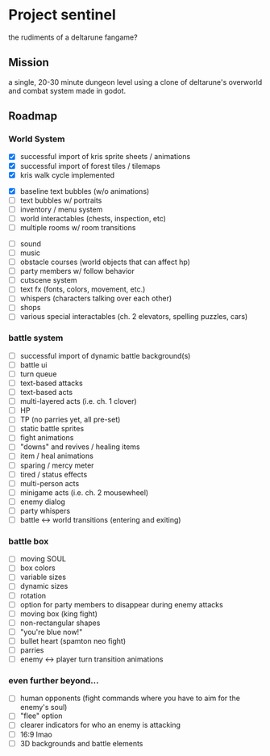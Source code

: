 # Project sentinel
the rudiments of a deltarune fangame?

## Mission
a single, 20-30 minute dungeon level using a clone of deltarune's overworld and combat system made in godot.

## Roadmap

### World System
- [x] successful import of kris sprite sheets / animations
- [x] successful import of forest tiles / tilemaps
- [x] kris walk cycle implemented
<!-- [MILESTONE 1] TODO: -->
<!-- TODO: allow for skipping to the end of text scroll -->
<!-- TODO: implement advance / queue functions for multi-box messages -->
- [x] baseline text bubbles (w/o animations)
- [ ] text bubbles w/ portraits
- [ ] inventory / menu system
- [ ] world interactables (chests, inspection, etc)
- [ ] multiple rooms w/ room transitions
<!-- [DUE]: by 1/10 -->

- [ ] sound
- [ ] music
- [ ] obstacle courses (world objects that can affect hp)
- [ ] party members w/ follow behavior
- [ ] cutscene system
- [ ] text fx (fonts, colors, movement, etc.)
- [ ] whispers (characters talking over each other)
- [ ] shops
- [ ] various special interactables (ch. 2 elevators, spelling puzzles, cars)

### battle system
- [ ] successful import of dynamic battle background(s)
- [ ] battle ui
- [ ] turn queue
- [ ] text-based attacks 
- [ ] text-based acts
- [ ] multi-layered acts (i.e. ch. 1 clover)
- [ ] HP
- [ ] TP (no parries yet, all pre-set)
- [ ] static battle sprites
- [ ] fight animations
- [ ] "downs" and revives / healing items
- [ ] item / heal animations
- [ ] sparing / mercy meter
- [ ] tired / status effects
- [ ] multi-person acts
- [ ] minigame acts (i.e. ch. 2 mousewheel)
- [ ] enemy dialog
- [ ] party whispers
- [ ] battle <-> world transitions (entering and exiting)

### battle box
- [ ] moving SOUL
- [ ] box colors
- [ ] variable sizes
- [ ] dynamic sizes
- [ ] rotation
- [ ] option for party members to disappear during enemy attacks
- [ ] moving box (king fight)
- [ ] non-rectangular shapes
- [ ] "you're blue now!"
- [ ] bullet heart (spamton neo fight)
- [ ] parries
- [ ] enemy <-> player turn transition animations

### even further beyond...
- [ ] human opponents (fight commands where you have to aim for the enemy's soul)
- [ ] "flee" option
- [ ] clearer indicators for who an enemy is attacking
- [ ] 16:9 lmao
- [ ] 3D backgrounds and battle elements
